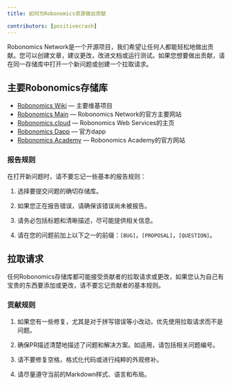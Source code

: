 ```yaml
---
title: 如何为Robonomics资源做出贡献

contributors: [positivecrash]
---
```


Robonomics Network是一个开源项目，我们希望让任何人都能轻松地做出贡献。您可以创建文章，建议更改，改进文档或运行测试。如果您想要做出贡献，请在同一存储库中打开一个新问题或创建一个拉取请求。

## 主要Robonomics存储库

- [Robonomics Wiki](https://github.com/airalab/robonomics-wiki) — 主要维基项目
- [Robonomics Main](https://github.com/airalab/robonomics.network) — Robonomics Network的官方主要网站
- [Robonomics.cloud](https://github.com/airalab/robonomics.cloud) — Robonomics Web Services的主页
- [Robonomics Dapp](https://github.com/airalab/dapp.robonomics.network) — 官方dapp
- [Robonomics Academy](https://github.com/airalab/robonomics.academy) — Robonomics Academy的官方网站

### 报告规则

在打开新问题时，请不要忘记一些基本的报告规则：

1. 选择要提交问题的确切存储库。

2. 如果您正在报告错误，请确保该错误尚未被报告。

3. 请务必包括标题和清晰描述，尽可能提供相关信息。

4. 请在您的问题前加上以下之一的前缀：`[BUG]`，`[PROPOSAL]`，`[QUESTION]`。


## 拉取请求

任何Robonomics存储库都可能接受贡献者的拉取请求或更改，如果您认为自己有宝贵的东西要添加或更改，请不要忘记贡献者的基本规则。

### 贡献规则

1. 如果您有一些修复，尤其是对于拼写错误等小改动，优先使用拉取请求而不是问题。

2. 确保PR描述清楚地描述了问题和解决方案。如适用，请包括相关问题编号。

3. 请不要修复空格，格式化代码或进行纯粹的外观修补。

4. 请尽量遵守当前的Markdown样式、语言和布局。